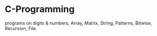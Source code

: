 # C-Programming
programs on digits & numbers, Array, Matrix, String, Patterns, Bitwise, Recursion, File.
